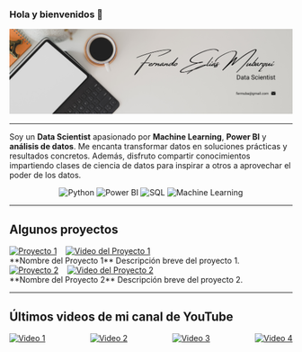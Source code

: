 <!-- Centrar el saludo -->
<p align="center">
  <h3>Hola y bienvenidos 👋</h3>
</p>

<!-- Imagen de portada -->
<p align="center">
  <img src="Flyer.png" alt="Imagen de portada" width="600"/>
</p>

<!-- Línea divisoria -->
---

<!-- Descripción personal breve -->
Soy un **Data Scientist** apasionado por **Machine Learning**, **Power BI** y **análisis de datos**. Me encanta transformar datos en soluciones prácticas y resultados concretos. Además, disfruto compartir conocimientos impartiendo clases de ciencia de datos para inspirar a otros a aprovechar el poder de los datos.

<!-- Habilidades destacadas mediante badges -->
<p align="center">
  <img src="https://img.shields.io/badge/Python-3776AB?style=for-the-badge&logo=python&logoColor=white" alt="Python"/>
  <img src="https://img.shields.io/badge/Power_BI-F2C811?style=for-the-badge&logo=power-bi&logoColor=black" alt="Power BI"/>
  <img src="https://img.shields.io/badge/SQL-CC2927?style=for-the-badge&logo=Microsoft-SQL-Server&logoColor=white" alt="SQL"/>
  <img src="https://img.shields.io/badge/Machine_Learning-009688?style=for-the-badge&logo=machine-learning&logoColor=white" alt="Machine Learning"/>
</p>

<!-- Línea divisoria -->
---

## Algunos proyectos

<!-- Proyecto 1 -->
<div style="display: flex; align-items: center;">
  <!-- Imagen que enlaza al repositorio o página del proyecto -->
  <a href="URL_DEL_PROYECTO_1">
    <img src="URL_DE_LA_IMAGEN_DEL_PROYECTO_1" alt="Proyecto 1" width="300"/>
  </a>
  <!-- Espacio entre imágenes -->
  &nbsp;&nbsp;&nbsp;&nbsp;
  <!-- Imagen que enlaza al video relacionado -->
  <a href="URL_DEL_VIDEO_DEL_PROYECTO_1">
    <img src="URL_DE_LA_IMAGEN_DEL_VIDEO_1" alt="Video del Proyecto 1" width="300"/>
  </a>
</div>
**Nombre del Proyecto 1**  
Descripción breve del proyecto 1.

<!-- Proyecto 2 -->
<div style="display: flex; align-items: center;">
  <a href="URL_DEL_PROYECTO_2">
    <img src="URL_DE_LA_IMAGEN_DEL_PROYECTO_2" alt="Proyecto 2" width="300"/>
  </a>
  &nbsp;&nbsp;&nbsp;&nbsp;
  <a href="URL_DEL_VIDEO_DEL_PROYECTO_2">
    <img src="URL_DE_LA_IMAGEN_DEL_VIDEO_2" alt="Video del Proyecto 2" width="300"/>
  </a>
</div>
**Nombre del Proyecto 2**  
Descripción breve del proyecto 2.

<!-- Repite la estructura para más proyectos -->

<!-- Línea divisoria -->
---

## Últimos videos de mi canal de YouTube

<div style="display: flex; justify-content: space-between;">
  <!-- Video 1 -->
  <a href="https://www.youtube.com/watch?v=ID_DEL_VIDEO_1">
    <img src="https://img.youtube.com/vi/ID_DEL_VIDEO_1/0.jpg" alt="Video 1" width="200"/>
  </a>
  <!-- Video 2 -->
  <a href="https://www.youtube.com/watch?v=ID_DEL_VIDEO_2">
    <img src="https://img.youtube.com/vi/ID_DEL_VIDEO_2/0.jpg" alt="Video 2" width="200"/>
  </a>
  <!-- Video 3 -->
  <a href="https://www.youtube.com/watch?v=ID_DEL_VIDEO_3">
    <img src="https://img.youtube.com/vi/ID_DEL_VIDEO_3/0.jpg" alt="Video 3" width="200"/>
  </a>
  <!-- Video 4 -->
  <a href="https://www.youtube.com/watch?v=ID_DEL_VIDEO_4">
    <img src="https://img.youtube.com/vi/ID_DEL_VIDEO_4/0.jpg" alt="Video 4" width="200"/>
  </a>
</div>

